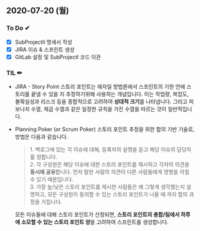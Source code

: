 ## 2020-07-20 (월)
### To Do ✔
- [x] SubProjectⅡ 명세서 작성
- [x] JIRA 이슈 & 스프린트 생성
- [x] GitLab 설정 및 SubProjectⅠ 코드 이관

### TIL ✏
* JIRA - Story Point
    스토리 포인트는 애자일 방법론에서 스프린트의 기한 안에 스토리를 끝낼 수 있을 지 추정하기위해 사용하는 개념입니다. 이는 작업량, 복잡도, 불확실성과 리스크 등을 종합적으로 고려하여 **상대적 크기**를 나타냅니다. 그리고 피보나치 수열, 제곱 수열과 같은 일정한 규칙을 가진 수열을 따르는 것이 일반적입니다.
    <br>
* Planning Poker (or Scrum Poker)
    스토리 포인트 추정을 위한 합의 기반 기술로, 방법은 다음과 같습니다.
    > 1\. 백로그에 있는 각 이슈에 대해, 등록자의 설명을 듣고 해당 이슈의 담당자를 정합니다.  
    > 2\. 각 구성원은 해당 이슈에 대한 스토리 포인트를 제시하고 각자의 의견을 **동시에 공유**합니다. 먼저 말한 사람의 의견이 다른 사람들에게 영향을 끼칠 수 있기 때문입니다.  
    > 3\. 가장 높/낮은 스토리 포인트를 제시한 사람들은 왜 그렇게 생각했는지 설명하고, 모든 구성원이 동의할 수 있는 스토리 포인트가 나올 때 까지 합의 과정을 거칩니다.

    모든 이슈들에 대해 스토리 포인트가 산정되면, **스토리 포인트의 총합/팀에서 하루에 소모할 수 있는 스토리 포인트 양**을 고려하여 스프린트를 생성합니다.